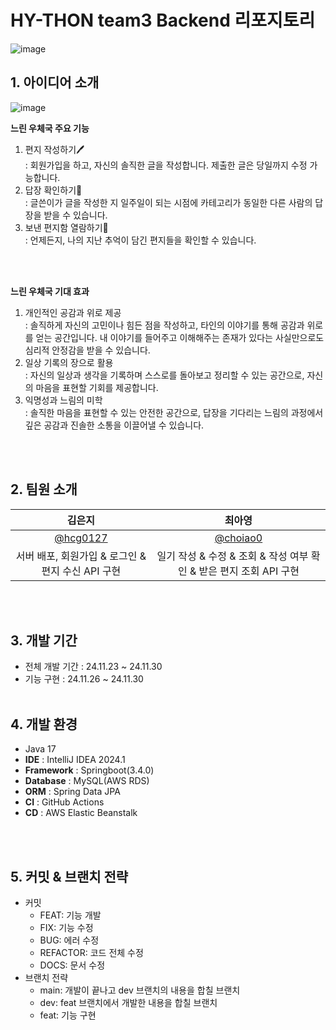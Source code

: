 # HY-THON team3 Backend 리포지토리

![image](https://github.com/user-attachments/assets/50aa2a12-9295-45d3-aad8-356a5f4fda1a)

## 1. 아이디어 소개

![image](https://github.com/user-attachments/assets/cab786e5-0b55-445e-bc92-aa752661a4f5)

**느린 우체국 주요 기능**
1. 편지 작성하기🖊️<br>
: 회원가입을 하고, 자신의 솔직한 글을 작성합니다. 제출한 글은 당일까지 수정 가능합니다.
2. 답장 확인하기📨<br>
: 글쓴이가 글을 작성한 지 일주일이 되는 시점에 카테고리가 동일한 다른 사람의 답장을 받을 수 있습니다.
3. 보낸 편지함 열람하기📜<br>
: 언제든지, 나의 지난 추억이 담긴 편지들을 확인할 수 있습니다.

<br><br>

**느린 우체국 기대 효과**
1. 개인적인 공감과 위로 제공<br>
: 솔직하게 자신의 고민이나 힘든 점을 작성하고, 타인의 이야기를 통해 공감과 위로를 얻는 공간입니다. 내 이야기를 들어주고 이해해주는 존재가 있다는 사실만으로도 심리적 안정감을 받을 수 있습니다.
2. 일상 기록의 장으로 활용<br>
: 자신의 일상과 생각을 기록하며 스스로를 돌아보고 정리할 수 있는 공간으로, 자신의 마음을 표현할 기회를 제공합니다.
3. 익명성과 느림의 미학<br>
: 솔직한 마음을 표현할 수 있는 안전한 공간으로, 답장을 기다리는 느림의 과정에서 깊은 공감과 진솔한 소통을 이끌어낼 수 있습니다.

<br><br>

## 2. 팀원 소개

|                  김은지                   |                  최아영                   |
|:--------------------------------------:|:--------------------------------------:|
| [@hcg0127](https://github.com/hcg0127) | [@choiao0](https://github.com/choiao0) |
|                   서버 배포, 회원가입 & 로그인 & 편지 수신 API 구현                    |                   일기 작성 & 수정 & 조회 & 작성 여부 확인 & 받은 편지 조회 API 구현                    |

<br><br>

## 3. 개발 기간

- 전체 개발 기간 : 24.11.23 ~ 24.11.30
- 기능 구현 : 24.11.26 ~ 24.11.30
<br><br>

## 4. 개발 환경

- Java 17
- **IDE** : IntelliJ IDEA 2024.1
- **Framework** : Springboot(3.4.0)
- **Database** : MySQL(AWS RDS)
- **ORM** : Spring Data JPA
- **CI** : GitHub Actions
- **CD** : AWS Elastic Beanstalk

<br><br>

## 5. 커밋 & 브랜치 전략

- 커밋
  - FEAT: 기능 개발
  - FIX: 기능 수정
  - BUG: 에러 수정
  - REFACTOR: 코드 전체 수정
  - DOCS: 문서 수정
- 브랜치 전략
  - main: 개발이 끝나고 dev 브랜치의 내용을 합칠 브랜치
  - dev: feat 브랜치에서 개발한 내용을 합칠 브랜치
  - feat: 기능 구현
